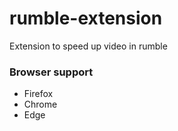 # rumble-extension

Extension to speed up video in rumble

### Browser support
- Firefox
- Chrome
- Edge